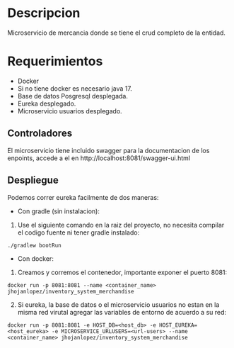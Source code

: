 # Descripcion
Microservicio de mercancia donde se tiene el crud completo de la entidad.

# Requerimientos
- Docker
- Si no tiene docker es necesario java 17.
- Base de datos Posgresql desplegada.
- Eureka desplegado.
- Microservicio usuarios desplegado.

## Controladores
El microservicio tiene incluido swagger para la documentacion de los enpoints, accede a el en http://localhost:8081/swagger-ui.html

## Despliegue
Podemos correr eureka facilmente de dos maneras:

- Con gradle (sin instalacion):
1. Use el siguiente comando en la raiz del proyecto, no necesita compilar el codigo fuente ni tener gradle instalado:
```shell
./gradlew bootRun
```

- Con docker:

1. Creamos y corremos el contenedor, importante exponer el puerto 8081:
```shell
docker run -p 8081:8081 --name <container_name> jhojanlopez/inventory_system_merchandise
```

2. Si eureka, la base de datos o el microservicio usuarios no estan en la misma red virutal agregar las variables de entorno de acuerdo a su red:
```shell
docker run -p 8081:8081 -e HOST_DB=<host_db> -e HOST_EUREKA=<host_eureka> -e MICROSERVICE_URLUSERS=<url-users> --name <container_name> jhojanlopez/inventory_system_merchandise
```


